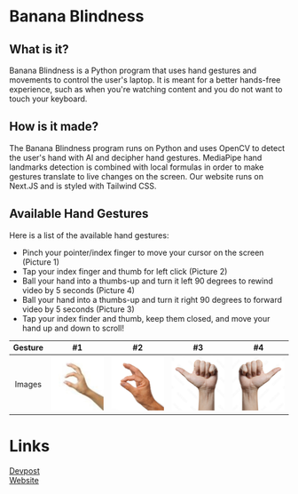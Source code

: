 # Banana Blindness

## What is it?
Banana Blindness is a Python program that uses hand gestures and movements to control the user's laptop. It is meant for a better hands-free experience, such as when you're watching content and you do not want to touch your keyboard.

## How is it made?
The Banana Blindness program runs on Python and uses OpenCV to detect the user's hand with AI and decipher hand gestures. MediaPipe hand landmarks detection is combined with local formulas in order to make gestures translate to live changes on the screen. Our website runs on Next.JS and is styled with Tailwind CSS.

## Available Hand Gestures
Here is a list of the available hand gestures:
- Pinch your pointer/index finger to move your cursor on the screen (Picture 1)<br>
- Tap your index finger and thumb for left click (Picture 2)<br>
- Ball your hand into a thumbs-up and turn it left 90 degrees to rewind video by 5 seconds (Picture 4)<br>
- Ball your hand into a thumbs-up and turn it right 90 degrees to forward video by 5 seconds (Picture 3)<br>
- Tap your index finder and thumb, keep them closed, and move your hand up and down to scroll!<br>

| Gesture |  #1   |  #2   |  #3   |  #4   | 
| :-----: | :---: | :---: | :---: | :---: |
| Images |  <img src="readme/cursor.jpg" width="250">  |  <img src="readme/click.jpg" width="250">  |  <img src="readme/rewind.jpg" width="250">  |  <img src="readme/forward.jpg" width="250">  |

# Links
[Devpost](#)<br>
[Website](#)

